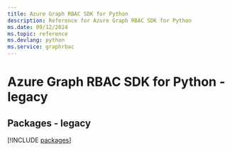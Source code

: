 ```yaml
---
title: Azure Graph RBAC SDK for Python
description: Reference for Azure Graph RBAC SDK for Python
ms.date: 09/12/2024
ms.topic: reference
ms.devlang: python
ms.service: graphrbac
---
```

# Azure Graph RBAC SDK for Python - legacy
## Packages - legacy
[!INCLUDE [packages](graph-rbac-index.md)]